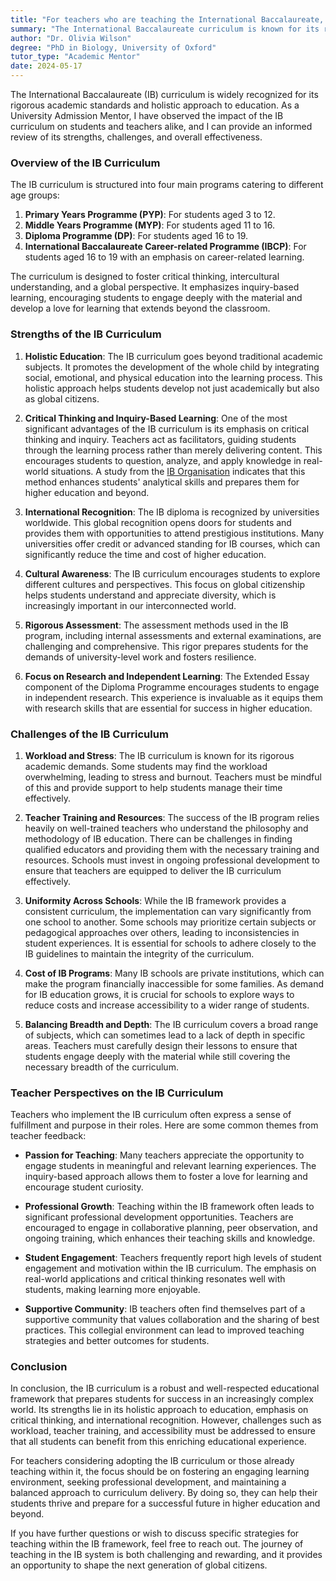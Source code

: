 ```yaml
---
title: "For teachers who are teaching the International Baccalaureate, what is your review of the curiculum?"
summary: "The International Baccalaureate curriculum is known for its rigorous standards and holistic education, benefiting both students and teachers."
author: "Dr. Olivia Wilson"
degree: "PhD in Biology, University of Oxford"
tutor_type: "Academic Mentor"
date: 2024-05-17
---
```


The International Baccalaureate (IB) curriculum is widely recognized for its rigorous academic standards and holistic approach to education. As a University Admission Mentor, I have observed the impact of the IB curriculum on students and teachers alike, and I can provide an informed review of its strengths, challenges, and overall effectiveness. 

### Overview of the IB Curriculum

The IB curriculum is structured into four main programs catering to different age groups:

1. **Primary Years Programme (PYP)**: For students aged 3 to 12.
2. **Middle Years Programme (MYP)**: For students aged 11 to 16.
3. **Diploma Programme (DP)**: For students aged 16 to 19.
4. **International Baccalaureate Career-related Programme (IBCP)**: For students aged 16 to 19 with an emphasis on career-related learning.

The curriculum is designed to foster critical thinking, intercultural understanding, and a global perspective. It emphasizes inquiry-based learning, encouraging students to engage deeply with the material and develop a love for learning that extends beyond the classroom.

### Strengths of the IB Curriculum

1. **Holistic Education**: The IB curriculum goes beyond traditional academic subjects. It promotes the development of the whole child by integrating social, emotional, and physical education into the learning process. This holistic approach helps students develop not just academically but also as global citizens.

2. **Critical Thinking and Inquiry-Based Learning**: One of the most significant advantages of the IB curriculum is its emphasis on critical thinking and inquiry. Teachers act as facilitators, guiding students through the learning process rather than merely delivering content. This encourages students to question, analyze, and apply knowledge in real-world situations. A study from the [IB Organisation](https://www.ibo.org/benefits/the-ib-teaching-style/) indicates that this method enhances students' analytical skills and prepares them for higher education and beyond.

3. **International Recognition**: The IB diploma is recognized by universities worldwide. This global recognition opens doors for students and provides them with opportunities to attend prestigious institutions. Many universities offer credit or advanced standing for IB courses, which can significantly reduce the time and cost of higher education.

4. **Cultural Awareness**: The IB curriculum encourages students to explore different cultures and perspectives. This focus on global citizenship helps students understand and appreciate diversity, which is increasingly important in our interconnected world.

5. **Rigorous Assessment**: The assessment methods used in the IB program, including internal assessments and external examinations, are challenging and comprehensive. This rigor prepares students for the demands of university-level work and fosters resilience.

6. **Focus on Research and Independent Learning**: The Extended Essay component of the Diploma Programme encourages students to engage in independent research. This experience is invaluable as it equips them with research skills that are essential for success in higher education.

### Challenges of the IB Curriculum

1. **Workload and Stress**: The IB curriculum is known for its rigorous academic demands. Some students may find the workload overwhelming, leading to stress and burnout. Teachers must be mindful of this and provide support to help students manage their time effectively.

2. **Teacher Training and Resources**: The success of the IB program relies heavily on well-trained teachers who understand the philosophy and methodology of IB education. There can be challenges in finding qualified educators and providing them with the necessary training and resources. Schools must invest in ongoing professional development to ensure that teachers are equipped to deliver the IB curriculum effectively.

3. **Uniformity Across Schools**: While the IB framework provides a consistent curriculum, the implementation can vary significantly from one school to another. Some schools may prioritize certain subjects or pedagogical approaches over others, leading to inconsistencies in student experiences. It is essential for schools to adhere closely to the IB guidelines to maintain the integrity of the curriculum.

4. **Cost of IB Programs**: Many IB schools are private institutions, which can make the program financially inaccessible for some families. As demand for IB education grows, it is crucial for schools to explore ways to reduce costs and increase accessibility to a wider range of students.

5. **Balancing Breadth and Depth**: The IB curriculum covers a broad range of subjects, which can sometimes lead to a lack of depth in specific areas. Teachers must carefully design their lessons to ensure that students engage deeply with the material while still covering the necessary breadth of the curriculum.

### Teacher Perspectives on the IB Curriculum

Teachers who implement the IB curriculum often express a sense of fulfillment and purpose in their roles. Here are some common themes from teacher feedback:

- **Passion for Teaching**: Many teachers appreciate the opportunity to engage students in meaningful and relevant learning experiences. The inquiry-based approach allows them to foster a love for learning and encourage student curiosity.

- **Professional Growth**: Teaching within the IB framework often leads to significant professional development opportunities. Teachers are encouraged to engage in collaborative planning, peer observation, and ongoing training, which enhances their teaching skills and knowledge.

- **Student Engagement**: Teachers frequently report high levels of student engagement and motivation within the IB curriculum. The emphasis on real-world applications and critical thinking resonates well with students, making learning more enjoyable.

- **Supportive Community**: IB teachers often find themselves part of a supportive community that values collaboration and the sharing of best practices. This collegial environment can lead to improved teaching strategies and better outcomes for students.

### Conclusion

In conclusion, the IB curriculum is a robust and well-respected educational framework that prepares students for success in an increasingly complex world. Its strengths lie in its holistic approach to education, emphasis on critical thinking, and international recognition. However, challenges such as workload, teacher training, and accessibility must be addressed to ensure that all students can benefit from this enriching educational experience.

For teachers considering adopting the IB curriculum or those already teaching within it, the focus should be on fostering an engaging learning environment, seeking professional development, and maintaining a balanced approach to curriculum delivery. By doing so, they can help their students thrive and prepare for a successful future in higher education and beyond. 

If you have further questions or wish to discuss specific strategies for teaching within the IB framework, feel free to reach out. The journey of teaching in the IB system is both challenging and rewarding, and it provides an opportunity to shape the next generation of global citizens.
    